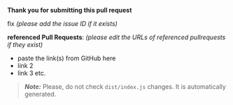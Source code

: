 **Thank you for submitting this pull request**

fix _(please add the issue ID if it exists)_

**referenced Pull Requests**: _(please edit the URLs of referenced pullrequests if they exist)_

- paste the link(s) from GitHub here
- link 2
- link 3 etc.

> **_Note:_** Please, do not check `dist/index.js` changes. It is automatically generated.
